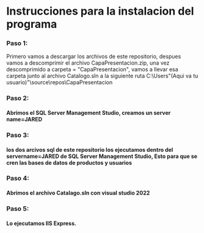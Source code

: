 # Instrucciones para la instalacion del programa

### Paso 1: 
Primero vamos a descargar los archivos de este repositorio,
despues vamos a descomprimir el archivo CapaPresentacion.zip, una vez descomprimido a carpeta = "CapaPresentacion", 
vamos a llevar esa carpeta junto al archivo Catalogo.sln a la siguiente ruta C:\Users\"(Aqui va tu usuario)"\source\repos\CapaPresentacion

### Paso 2: 
#### Abrimos el SQL Server Management Studio, creamos un server name=JARED

### Paso 3: 
#### los dos arcivos sql de este repositorio los ejecutamos dentro del servername=JARED de SQL Server Management Studio, Esto para que se cren las bases de datos de productos y usuarios

### Paso 4: 
#### Abrimos el archivo Catalago.sln con visual studio 2022

### Paso 5: 
#### Lo ejecutamos IIS Express.
